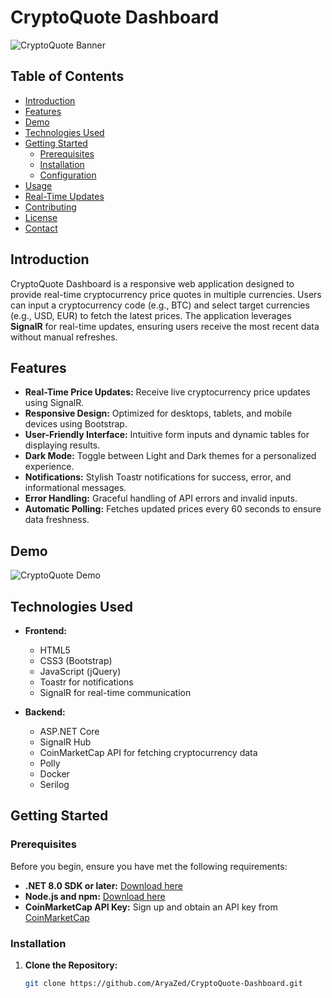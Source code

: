 # CryptoQuote Dashboard

![CryptoQuote Banner](path-to-your-banner-image.png) <!-- Optional: Add a banner image -->

## Table of Contents

- [Introduction](#introduction)
- [Features](#features)
- [Demo](#demo)
- [Technologies Used](#technologies-used)
- [Getting Started](#getting-started)
  - [Prerequisites](#prerequisites)
  - [Installation](#installation)
  - [Configuration](#configuration)
- [Usage](#usage)
- [Real-Time Updates](#real-time-updates)
- [Contributing](#contributing)
- [License](#license)
- [Contact](#contact)

## Introduction

CryptoQuote Dashboard is a responsive web application designed to provide real-time cryptocurrency price quotes in multiple currencies. Users can input a cryptocurrency code (e.g., BTC) and select target currencies (e.g., USD, EUR) to fetch the latest prices. The application leverages **SignalR** for real-time updates, ensuring users receive the most recent data without manual refreshes.

## Features

- **Real-Time Price Updates:** Receive live cryptocurrency price updates using SignalR.
- **Responsive Design:** Optimized for desktops, tablets, and mobile devices using Bootstrap.
- **User-Friendly Interface:** Intuitive form inputs and dynamic tables for displaying results.
- **Dark Mode:** Toggle between Light and Dark themes for a personalized experience.
- **Notifications:** Stylish Toastr notifications for success, error, and informational messages.
- **Error Handling:** Graceful handling of API errors and invalid inputs.
- **Automatic Polling:** Fetches updated prices every 60 seconds to ensure data freshness.

## Demo

![CryptoQuote Demo](path-to-demo-image.gif) <!-- Optional: Add a demo GIF or image -->

## Technologies Used

- **Frontend:**
  - HTML5
  - CSS3 (Bootstrap)
  - JavaScript (jQuery)
  - Toastr for notifications
  - SignalR for real-time communication

- **Backend:**
  - ASP.NET Core
  - SignalR Hub
  - CoinMarketCap API for fetching cryptocurrency data
  - Polly
  - Docker
  - Serilog

## Getting Started

### Prerequisites

Before you begin, ensure you have met the following requirements:

- **.NET 8.0 SDK or later:** [Download here](https://dotnet.microsoft.com/download)
- **Node.js and npm:** [Download here](https://nodejs.org/)
- **CoinMarketCap API Key:** Sign up and obtain an API key from [CoinMarketCap](https://coinmarketcap.com/api/)

### Installation

1. **Clone the Repository:**

   ```bash
   git clone https://github.com/AryaZed/CryptoQuote-Dashboard.git
